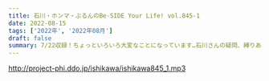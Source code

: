 ```yaml
---
title: 石川・ホンマ・ぶるんのBe-SIDE Your Life! vol.845-1
date: 2022-08-15
tags: ['2022年', '2022年08月']
draft: false
summary: 7/22収録！ちょっといろいろ大変なことになっています…石川さんの疑問、縛りあるかもですが、こたえられる人待ってます！
---
```


http://project-phi.ddo.jp/ishikawa/ishikawa845_1.mp3
